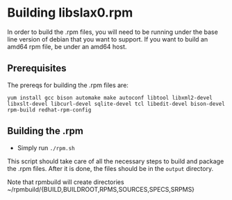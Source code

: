 # Building libslax0.rpm

In order to build the .rpm files, you will need to be running under the base
line version of debian that you want to support.  If you want to build an amd64
rpm file, be under an amd64 host.

## Prerequisites

The prereqs for building the .rpm files are:

```
yum install gcc bison automake make autoconf libtool libxml2-devel libxslt-devel libcurl-devel sqlite-devel tcl libedit-devel bison-devel rpm-build redhat-rpm-config
```

## Building the .rpm

* Simply run `./rpm.sh`

This script should take care of all the necessary steps to build and package
the .rpm files.  After it is done, the files should be in the `output`
directory.

Note that rpmbuild will create directories ~/rpmbuild/{BUILD,BUILDROOT,RPMS,SOURCES,SPECS,SRPMS}
